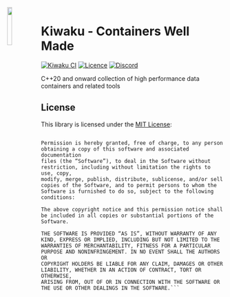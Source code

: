 <img src="https://github.com/jfalcou/kiwaku/raw/develop/doc/_static/logo.png" alt="" data-canonical-src="https://github.com/jfalcou/eve/kiwaku/develop/doc/_static/logo.png" align="left"  width="15%" height="15%" />

# Kiwaku - Containers Well Made


[![Kiwaku CI](https://github.com/jfalcou/kiwaku/actions/workflows/main.yml/badge.svg?branch=main)](https://github.com/jfalcou/kiwaku/actions/workflows/main.yml)
[![Licence](https://img.shields.io/github/license/jfalcou/kiwaku?style=plastic)](https://img.shields.io/github/license/jfalcou/kiwaku?style=plastic)
[![Discord](https://img.shields.io/discord/692734675726237696?style=plastic)](https://discord.com/channels/692734675726237696/692735274291298424)

C++20 and onward collection of high performance data containers and related tools

## License

This library is licensed under the [MIT License](http://opensource.org/licenses/MIT):

```Copyright (c) 2020 Joel FALCOU

Permission is hereby granted, free of charge, to any person obtaining a copy of this software and associated documentation
files (the “Software”), to deal in the Software without restriction, including without limitation the rights to use, copy,
modify, merge, publish, distribute, sublicense, and/or sell copies of the Software, and to permit persons to whom the
Software is furnished to do so, subject to the following conditions:

The above copyright notice and this permission notice shall be included in all copies or substantial portions of the
Software.

THE SOFTWARE IS PROVIDED “AS IS”, WITHOUT WARRANTY OF ANY KIND, EXPRESS OR IMPLIED, INCLUDING BUT NOT LIMITED TO THE
WARRANTIES OF MERCHANTABILITY, FITNESS FOR A PARTICULAR PURPOSE AND NONINFRINGEMENT. IN NO EVENT SHALL THE AUTHORS OR
COPYRIGHT HOLDERS BE LIABLE FOR ANY CLAIM, DAMAGES OR OTHER LIABILITY, WHETHER IN AN ACTION OF CONTRACT, TORT OR OTHERWISE,
ARISING FROM, OUT OF OR IN CONNECTION WITH THE SOFTWARE OR THE USE OR OTHER DEALINGS IN THE SOFTWARE.```

